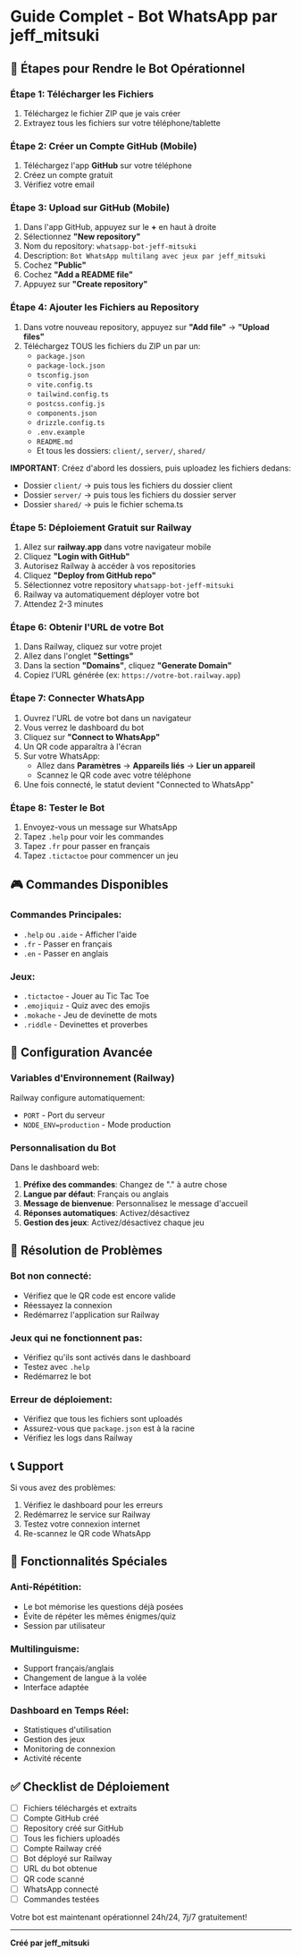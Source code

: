 # Guide Complet - Bot WhatsApp par jeff_mitsuki

## 🚀 Étapes pour Rendre le Bot Opérationnel

### Étape 1: Télécharger les Fichiers
1. Téléchargez le fichier ZIP que je vais créer
2. Extrayez tous les fichiers sur votre téléphone/tablette

### Étape 2: Créer un Compte GitHub (Mobile)
1. Téléchargez l'app **GitHub** sur votre téléphone
2. Créez un compte gratuit
3. Vérifiez votre email

### Étape 3: Upload sur GitHub (Mobile)
1. Dans l'app GitHub, appuyez sur le **+** en haut à droite
2. Sélectionnez **"New repository"**
3. Nom du repository: `whatsapp-bot-jeff-mitsuki`
4. Description: `Bot WhatsApp multilang avec jeux par jeff_mitsuki`
5. Cochez **"Public"**
6. Cochez **"Add a README file"**
7. Appuyez sur **"Create repository"**

### Étape 4: Ajouter les Fichiers au Repository
1. Dans votre nouveau repository, appuyez sur **"Add file"** → **"Upload files"**
2. Téléchargez TOUS les fichiers du ZIP un par un:
   - `package.json`
   - `package-lock.json`
   - `tsconfig.json`
   - `vite.config.ts`
   - `tailwind.config.ts`
   - `postcss.config.js`
   - `components.json`
   - `drizzle.config.ts`
   - `.env.example`
   - `README.md`
   - Et tous les dossiers: `client/`, `server/`, `shared/`

**IMPORTANT**: Créez d'abord les dossiers, puis uploadez les fichiers dedans:
- Dossier `client/` → puis tous les fichiers du dossier client
- Dossier `server/` → puis tous les fichiers du dossier server
- Dossier `shared/` → puis le fichier schema.ts

### Étape 5: Déploiement Gratuit sur Railway
1. Allez sur **railway.app** dans votre navigateur mobile
2. Cliquez **"Login with GitHub"**
3. Autorisez Railway à accéder à vos repositories
4. Cliquez **"Deploy from GitHub repo"**
5. Sélectionnez votre repository `whatsapp-bot-jeff-mitsuki`
6. Railway va automatiquement déployer votre bot
7. Attendez 2-3 minutes

### Étape 6: Obtenir l'URL de votre Bot
1. Dans Railway, cliquez sur votre projet
2. Allez dans l'onglet **"Settings"**
3. Dans la section **"Domains"**, cliquez **"Generate Domain"**
4. Copiez l'URL générée (ex: `https://votre-bot.railway.app`)

### Étape 7: Connecter WhatsApp
1. Ouvrez l'URL de votre bot dans un navigateur
2. Vous verrez le dashboard du bot
3. Cliquez sur **"Connect to WhatsApp"**
4. Un QR code apparaîtra à l'écran
5. Sur votre WhatsApp:
   - Allez dans **Paramètres** → **Appareils liés** → **Lier un appareil**
   - Scannez le QR code avec votre téléphone
6. Une fois connecté, le statut devient "Connected to WhatsApp"

### Étape 8: Tester le Bot
1. Envoyez-vous un message sur WhatsApp
2. Tapez `.help` pour voir les commandes
3. Tapez `.fr` pour passer en français
4. Tapez `.tictactoe` pour commencer un jeu

## 🎮 Commandes Disponibles

### Commandes Principales:
- `.help` ou `.aide` - Afficher l'aide
- `.fr` - Passer en français
- `.en` - Passer en anglais

### Jeux:
- `.tictactoe` - Jouer au Tic Tac Toe
- `.emojiquiz` - Quiz avec des emojis
- `.mokache` - Jeu de devinette de mots
- `.riddle` - Devinettes et proverbes

## 🔧 Configuration Avancée

### Variables d'Environnement (Railway)
Railway configure automatiquement:
- `PORT` - Port du serveur
- `NODE_ENV=production` - Mode production

### Personnalisation du Bot
Dans le dashboard web:
1. **Préfixe des commandes**: Changez de "." à autre chose
2. **Langue par défaut**: Français ou anglais
3. **Message de bienvenue**: Personnalisez le message d'accueil
4. **Réponses automatiques**: Activez/désactivez
5. **Gestion des jeux**: Activez/désactivez chaque jeu

## 🚨 Résolution de Problèmes

### Bot non connecté:
- Vérifiez que le QR code est encore valide
- Réessayez la connexion
- Redémarrez l'application sur Railway

### Jeux qui ne fonctionnent pas:
- Vérifiez qu'ils sont activés dans le dashboard
- Testez avec `.help`
- Redémarrez le bot

### Erreur de déploiement:
- Vérifiez que tous les fichiers sont uploadés
- Assurez-vous que `package.json` est à la racine
- Vérifiez les logs dans Railway

## 📞 Support

Si vous avez des problèmes:
1. Vérifiez le dashboard pour les erreurs
2. Redémarrez le service sur Railway
3. Testez votre connexion internet
4. Re-scannez le QR code WhatsApp

## 🎯 Fonctionnalités Spéciales

### Anti-Répétition:
- Le bot mémorise les questions déjà posées
- Évite de répéter les mêmes énigmes/quiz
- Session par utilisateur

### Multilinguisme:
- Support français/anglais
- Changement de langue à la volée
- Interface adaptée

### Dashboard en Temps Réel:
- Statistiques d'utilisation
- Gestion des jeux
- Monitoring de connexion
- Activité récente

## ✅ Checklist de Déploiement

- [ ] Fichiers téléchargés et extraits
- [ ] Compte GitHub créé
- [ ] Repository créé sur GitHub
- [ ] Tous les fichiers uploadés
- [ ] Compte Railway créé
- [ ] Bot déployé sur Railway
- [ ] URL du bot obtenue
- [ ] QR code scanné
- [ ] WhatsApp connecté
- [ ] Commandes testées

Votre bot est maintenant opérationnel 24h/24, 7j/7 gratuitement!

---
**Créé par jeff_mitsuki**